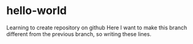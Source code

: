 # hello-world
Learning to create repository on github
Here I want to make this branch different from the previous branch, so writing these lines.
